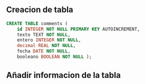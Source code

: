 
## Creacion de tabla

```sql
CREATE TABLE comments (
    id INTEGER NOT NULL PRIMARY KEY AUTOINCREMENT,
    texto TEXT NOT NULL,
    entero INTEGER NOT NULL,
    decimal REAL NOT NULL,
    fecha DATE NOT NULL,
    booleano BOOLEAN NOT NULL );
```

## Añadir informacion de la tabla